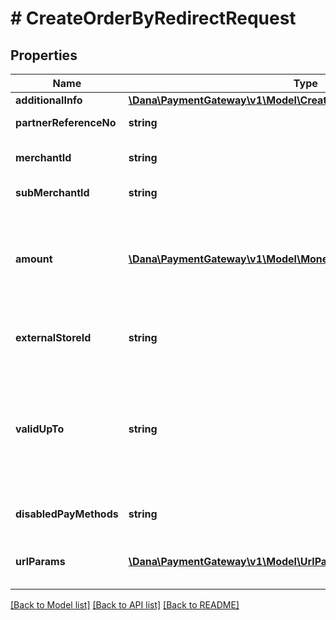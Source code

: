 # # CreateOrderByRedirectRequest

## Properties

Name | Type | Description | Notes
------------ | ------------- | ------------- | -------------
**additionalInfo** | [**\Dana\PaymentGateway\v1\Model\CreateOrderByRedirectAdditionalInfo**](CreateOrderByRedirectAdditionalInfo.md) |  | [optional]
**partnerReferenceNo** | **string** | Transaction identifier on partner system |
**merchantId** | **string** | Merchant identifier that is unique per each merchant |
**subMerchantId** | **string** | Information of sub merchant identifier | [optional]
**amount** | [**\Dana\PaymentGateway\v1\Model\Money**](Money.md) | Amount. Contains two sub-fields:&lt;br&gt; 1. Value: Transaction amount, including the cents&lt;br&gt; 2. Currency: Currency code based on ISO&lt;br&gt; |
**externalStoreId** | **string** | Store identifier to indicate to which store this payment belongs to | [optional]
**validUpTo** | **string** | The time when the payment will be automatically expired, in format YYYY-MM-DDTHH:mm:ss+07:00. Time must be in GMT+7 (Jakarta time) and cannot be more than one week in the future. | [optional]
**disabledPayMethods** | **string** | Payment method(s) that cannot be used for this | [optional]
**urlParams** | [**\Dana\PaymentGateway\v1\Model\UrlParam[]**](UrlParam.md) | Notify URL that DANA must send the payment notification to |

[[Back to Model list]](../../README.md#models) [[Back to API list]](../../README.md#endpoints) [[Back to README]](../../README.md)
